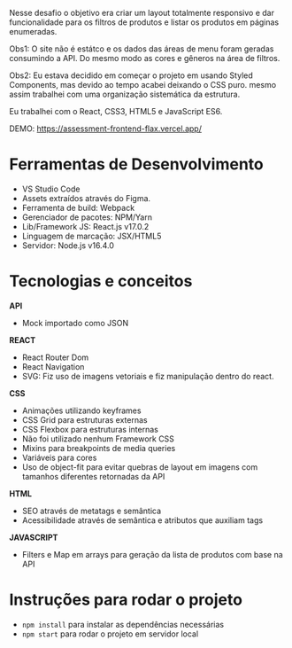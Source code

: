 Nesse desafio o objetivo era criar um layout totalmente responsivo e dar funcionalidade para os filtros de produtos e listar os produtos em páginas enumeradas.

Obs1: O site não é estátco e os dados das áreas de menu foram geradas consumindo a API. Do mesmo modo as cores e gêneros na área de filtros.

Obs2: Eu estava decidido em começar o projeto em usando Styled Components, mas devido ao tempo acabei deixando o CSS puro. mesmo assim trabalhei com uma organização sistemática da estrutura.

Eu trabalhei com o React, CSS3, HTML5 e JavaScript ES6.

DEMO: https://assessment-frontend-flax.vercel.app/

# Ferramentas de Desenvolvimento

- VS Studio Code
- Assets extraídos através do Figma.
- Ferramenta de build: Webpack
- Gerenciador de pacotes: NPM/Yarn
- Lib/Framework JS: React.js v17.0.2
- Linguagem de marcação: JSX/HTML5
- Servidor: Node.js v16.4.0

# Tecnologias e conceitos

**API**

- Mock importado como JSON

**REACT**

- React Router Dom
- React Navigation
- SVG: Fiz uso de imagens vetoriais e fiz manipulação dentro do react.

**CSS**

- Animações utilizando keyframes
- CSS Grid para estruturas externas
- CSS Flexbox para estruturas internas
- Não foi utilizado nenhum Framework CSS
- Mixins para breakpoints de media queries
- Variáveis para cores
- Uso de object-fit para evitar quebras de layout em imagens com tamanhos diferentes retornadas da API

**HTML**

- SEO através de metatags e semântica
- Acessibilidade através de semântica e atributos que auxiliam tags

**JAVASCRIPT**

- Filters e Map em arrays para geração da lista de produtos com base na API

# Instruções para rodar o projeto

- `npm install` para instalar as dependências necessárias
- `npm start` para rodar o projeto em servidor local
